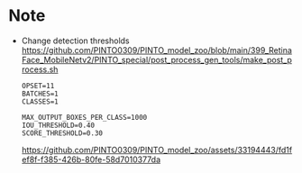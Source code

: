 # Note
- Change detection thresholds
  https://github.com/PINTO0309/PINTO_model_zoo/blob/main/399_RetinaFace_MobileNetv2/PINTO_special/post_process_gen_tools/make_post_process.sh
  ```
  OPSET=11
  BATCHES=1
  CLASSES=1
  
  MAX_OUTPUT_BOXES_PER_CLASS=1000
  IOU_THRESHOLD=0.40
  SCORE_THRESHOLD=0.30
  ```

  https://github.com/PINTO0309/PINTO_model_zoo/assets/33194443/fd1fef8f-f385-426b-80fe-58d7010377da
